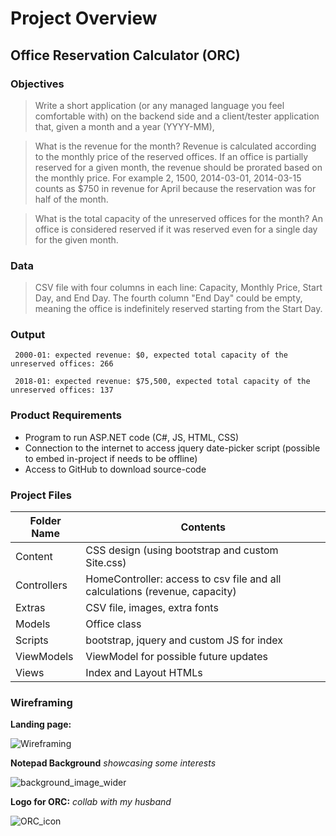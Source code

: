 # Project Overview

##  Office Reservation Calculator (ORC)

###  Objectives

> Write a short application (or any managed language you feel comfortable with) on the backend side and a client/tester application that, given a month and a year (YYYY-MM),
 
> What is the revenue for the month? Revenue is calculated according to the monthly price of the reserved offices. If an office is partially reserved for a given month, the revenue should be prorated based on the monthly price. For example 2, 1500, 2014-03-01, 2014-03-15 counts as $750 in revenue for April because the reservation was for half of the month.
 
> What is the total capacity of the unreserved offices for the month? An office is considered reserved if it was reserved even for a single day for the given month.

###  Data

> CSV file with four columns in each line: Capacity, Monthly Price, Start Day, and End Day. The fourth column "End Day" could be empty, meaning the office is indefinitely reserved starting from the Start Day.

###  Output

` 2000-01: expected revenue: $0, expected total capacity of the unreserved offices: 266`

` 2018-01: expected revenue: $75,500, expected total capacity of the unreserved offices: 137`

###  Product Requirements

- Program to run ASP.NET code (C#, JS, HTML, CSS)
- Connection to the internet to access jquery date-picker script (possible to embed in-project if needs to be offline)
- Access to GitHub to download source-code

###  Project Files

Folder Name  | Contents
------------- | -------------
Content  | CSS design (using bootstrap and custom Site.css)
Controllers | HomeController: access to csv file and all calculations (revenue, capacity)
Extras  | CSV file, images, extra fonts
Models  | Office class
Scripts  | bootstrap, jquery and custom JS for index
ViewModels  | ViewModel for possible future updates
Views  | Index and Layout HTMLs


###  Wireframing
**Landing page:**

![Wireframing](https://user-images.githubusercontent.com/22745198/180437459-6d8588fa-5854-4899-8282-3fe2b5fc36ee.jpg)

**Notepad Background**
*showcasing some interests*

![background_image_wider](https://user-images.githubusercontent.com/22745198/180437423-7f383d43-523e-4029-9f1b-7acca03fe634.jpg)

**Logo for ORC:**
*collab with my husband*

![ORC_icon](https://user-images.githubusercontent.com/22745198/180437405-c3f0bf13-a7de-4f51-8758-85b707f31e2b.png)



